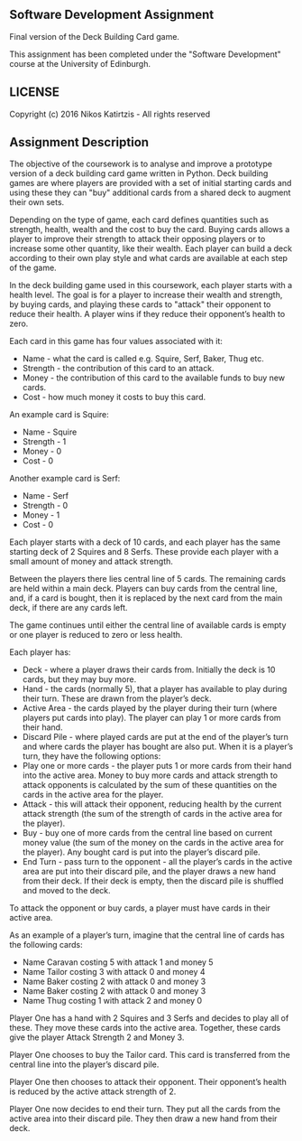 Software Development Assignment
-------------------------------
Final version of the Deck Building Card game. 

This assignment has been completed under the "Software Development" course at the University of Edinburgh.

## LICENSE
Copyright (c) 2016 Nikos Katirtzis - All rights reserved

## Assignment Description

The objective of the coursework is to analyse and improve a prototype version of a deck building card game written in Python. Deck building games are where players are provided with a set of initial starting cards and using these they can "buy" additional cards from a shared deck to augment their own sets.

Depending on the type of game, each card defines quantities such as strength, health, wealth and the cost
to buy the card. Buying cards allows a player to improve their strength to attack their opposing players
or to increase some other quantity, like their wealth. Each player can build a deck according to their own
play style and what cards are available at each step of the game.

In the deck building game used in this coursework, each player starts with a health level. The goal is for
a player to increase their wealth and strength, by buying cards, and playing these cards to "attack" their
opponent to reduce their health. A player wins if they reduce their opponent’s health to zero.

Each card in this game has four values associated with it:
* Name - what the card is called e.g. Squire, Serf, Baker, Thug etc.
* Strength - the contribution of this card to an attack.
* Money - the contribution of this card to the available funds to buy new cards.
* Cost - how much money it costs to buy this card.

An example card is Squire:
* Name - Squire
* Strength - 1
* Money - 0
* Cost - 0

Another example card is Serf:
* Name - Serf
* Strength - 0
* Money - 1
* Cost - 0

Each player starts with a deck of 10 cards, and each player has the same starting deck of 2 Squires and 8
Serfs. These provide each player with a small amount of money and attack strength.

Between the players there lies central line of 5 cards. The remaining cards are held within a main deck.
Players can buy cards from the central line, and, if a card is bought, then it is replaced by the next card
from the main deck, if there are any cards left.

The game continues until either the central line of available cards is empty or one player is reduced to
zero or less health.

Each player has:

* Deck - where a player draws their cards from. Initially the deck is 10 cards, but they may buy
more.
* Hand - the cards (normally 5), that a player has available to play during their turn. These are drawn
from the player’s deck.
* Active Area - the cards played by the player during their turn (where players put cards into play).
The player can play 1 or more cards from their hand.
* Discard Pile - where played cards are put at the end of the player’s turn and where cards the player
has bought are also put.
When it is a player’s turn, they have the following options:
* Play one or more cards - the player puts 1 or more cards from their hand into the active area.
Money to buy more cards and attack strength to attack opponents is calculated by the sum of these
quantities on the cards in the active area for the player.
* Attack - this will attack their opponent, reducing health by the current attack strength (the sum of
the strength of cards in the active area for the player).
* Buy - buy one of more cards from the central line based on current money value (the sum of the
money on the cards in the active area for the player). Any bought card is put into the player’s
discard pile.
* End Turn - pass turn to the opponent - all the player’s cards in the active area are put into their
discard pile, and the player draws a new hand from their deck. If their deck is empty, then the
discard pile is shuffled and moved to the deck.

To attack the opponent or buy cards, a player must have cards in their active area.

As an example of a player’s turn, imagine that the central line of cards has the following cards:

* Name Caravan costing 5 with attack 1 and money 5
* Name Tailor costing 3 with attack 0 and money 4
* Name Baker costing 2 with attack 0 and money 3
* Name Baker costing 2 with attack 0 and money 3
* Name Thug costing 1 with attack 2 and money 0

Player One has a hand with 2 Squires and 3 Serfs and decides to play all of these. They move these cards
into the active area. Together, these cards give the player Attack Strength 2 and Money 3.

Player One chooses to buy the Tailor card. This card is transferred from the central line into the player’s
discard pile.

Player One then chooses to attack their opponent. Their opponent’s health is reduced by the active attack
strength of 2.

Player One now decides to end their turn. They put all the cards from the active area into their discard
pile. They then draw a new hand from their deck.
